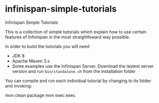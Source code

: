 # infinispan-simple-tutorials
Infinispan Simple Tutorials

This is a collection of simple tutorials which explain how to use certain 
features of Infinispan in the most straightfoward way possible.

In order to build the tutorials you will need

- JDK 8
- Apache Maven 3.x
- Some examples use the Infinispan Server. Download the lastest server version and run
```bin/standalone.sh``` from the installation folder

You can compile and run each individual tutorial by changing to its folder
and invoking:

mvn clean package
mvn exec:exec

